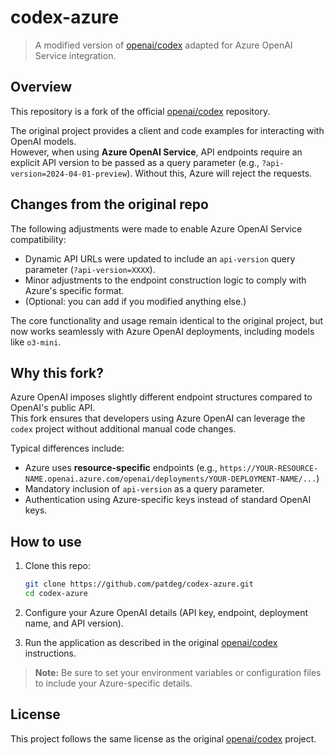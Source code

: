 
# codex-azure

> A modified version of [openai/codex](https://github.com/openai/codex) adapted for Azure OpenAI Service integration.

## Overview

This repository is a fork of the official [openai/codex](https://github.com/openai/codex) repository.

The original project provides a client and code examples for interacting with OpenAI models.  
However, when using **Azure OpenAI Service**, API endpoints require an explicit API version to be passed as a query parameter (e.g., `?api-version=2024-04-01-preview`). Without this, Azure will reject the requests.

## Changes from the original repo

The following adjustments were made to enable Azure OpenAI Service compatibility:

- Dynamic API URLs were updated to include an `api-version` query parameter (`?api-version=XXXX`).
- Minor adjustments to the endpoint construction logic to comply with Azure's specific format.
- (Optional: you can add if you modified anything else.)

The core functionality and usage remain identical to the original project, but now works seamlessly with Azure OpenAI deployments, including models like `o3-mini`.

## Why this fork?

Azure OpenAI imposes slightly different endpoint structures compared to OpenAI's public API.  
This fork ensures that developers using Azure OpenAI can leverage the `codex` project without additional manual code changes.

Typical differences include:
- Azure uses **resource-specific** endpoints (e.g., `https://YOUR-RESOURCE-NAME.openai.azure.com/openai/deployments/YOUR-DEPLOYMENT-NAME/...`)
- Mandatory inclusion of `api-version` as a query parameter.
- Authentication using Azure-specific keys instead of standard OpenAI keys.

## How to use

1. Clone this repo:
   ```bash
   git clone https://github.com/patdeg/codex-azure.git
   cd codex-azure
   ```

2. Configure your Azure OpenAI details (API key, endpoint, deployment name, and API version).

3. Run the application as described in the original [openai/codex](https://github.com/openai/codex) instructions.

> **Note:** Be sure to set your environment variables or configuration files to include your Azure-specific details.

## License

This project follows the same license as the original [openai/codex](https://github.com/openai/codex) project.


